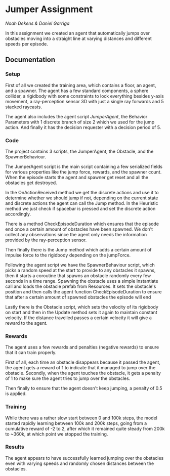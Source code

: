 # Jumper Assignment
*Noah Dekens & Daniel Garriga*

In this assignment we created an agent that automatically jumps over obstacles moving into a straight line at varying distances and different speeds per episode.

## Documentation

### Setup

First of all we created the training area, which contains a floor, an agent, and a spawner. The agent has a few standard components, a sphere collider, a rigidbody with some constraints to lock everything besides y-axis movement, a ray-perception sensor 3D with just a single ray forwards and 5 stacked raycasts.

The agent also includes the agent script *JumperAgent*, the Behavior Parameters with 1 discrete branch of size 2 which we used for the jump action. And finally it has the decision requester with a decision period of 5.

### Code

The project contains 3 scripts, the JumperAgent, the Obstacle, and the SpawnerBehaviour.

The JumperAgent script is the main script containing a few serialized fields for various properties like the jump force, rewards, and the spawner count. When the episode starts the agent and spawner get reset and all the obstacles get destroyed.

In the OnActionReceived method we get the discrete actions and use it to determine whether we should jump if not, depending on the current state and discrete actions the agent can call the Jump method. In the Heuristic method we just check if spacebar is pressed and set the discrete action accordingly.

There is a method CheckEpisodeDuration which ensures that the episode end once a certain amount of obstacles have been spawned. We don't collect any observations since the agent only needs the information provided by the ray-perception sensor.

Then finally there is the Jump method which adds a certain amount of impulse force to the rigidbody depending on the jumpForce.

Following the agent script we have the SpawnerBehaviour script, which picks a random speed at the start to provide to any obstacles it spawns, then it starts a coroutine that spawns an obstacle randomly every few seconds in a time range. Spawning the obstacle uses a simple Instantiate call and loads the obstacle prefab from Resources. It sets the obstacle's position and then calls the agent function CheckEpisodeDuration to ensure that after a certain amount of spawned obstacles the episode will end

Lastly there is the Obstacle script, which sets the velocity of its rigidbody on start and then in the Update method sets it again to maintain constant velocity. If the distance travelled passes a certain velocity it will give a reward to the agent.


### Rewards

The agent uses a few rewards and penalties (negative rewards) to ensure that it can train properly.

First of all, each time an obstacle disappears because it passed the agent, the agent gets a reward of 1 to indicate that it managed to jump over the obstacle. Secondly, when the agent touches the obstacle, it gets a penalty of 1 to make sure the agent tries to jump over the obstacles.

Then finally to ensure that the agent doesn't keep jumping, a penalty of 0.5 is applied.

### Training

While there was a rather slow start between 0 and 100k steps, the model started rapidly learning between 100k and 200k steps, going from a cumulative reward of -2 to 2, after which it remained quite steady from 200k to ~360k, at which point we stopped the training.

### Results

The agent appears to have successfully learned jumping over the obstacles even with varying speeds and randomly chosen distances between the obstacles.